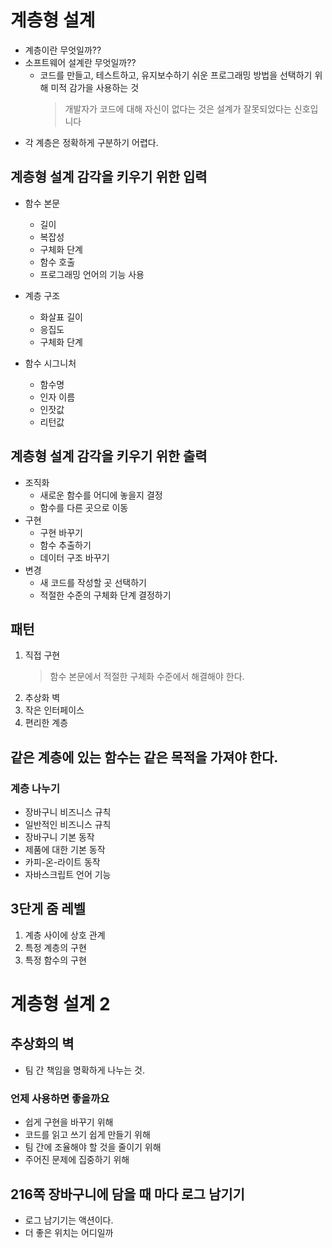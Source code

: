 # 계층형 설계

- 계층이란 무엇일까??
- 소프트웨어 설계란 무엇일까??
  - 코드를 만들고, 테스트하고, 유지보수하기 쉬운 프로그래밍 방법을 선택하기 위해 미적 감가을 사용하는 것
    > 개발자가 코드에 대해 자신이 없다는 것은 설계가 잘못되었다는 신호입니다
- 각 계층은 정확하게 구분하기 어렵다.

## 계층형 설계 감각을 키우기 위한 입력

- 함수 본문

  - 길이
  - 복잡성
  - 구체화 단계
  - 함수 호출
  - 프로그래밍 언어의 기능 사용

- 계층 구조

  - 화살표 길이
  - 응집도
  - 구체화 단계

- 함수 시그니처
  - 함수명
  - 인자 이름
  - 인잣값
  - 리턴값

## 계층형 설계 감각을 키우기 위한 출력

- 조직화
  - 새로운 함수를 어디에 놓을지 결정
  - 함수를 다른 곳으로 이동
- 구현
  - 구현 바꾸기
  - 함수 추출하기
  - 데이터 구조 바꾸기
- 변경
  - 새 코드를 작성할 곳 선택하기
  - 적절한 수준의 구체화 단계 결정하기

## 패턴

1. 직접 구현
   > 함수 본문에서 적절한 구체화 수준에서 해결해야 한다.
2. 추상화 벽
3. 작은 인터페이스
4. 편리한 계층

## 같은 계층에 있는 함수는 같은 목적을 가져야 한다.

### 계층 나누기

- 장바구니 비즈니스 규칙
- 일반적인 비즈니스 규칙
- 장바구니 기본 동작
- 제품에 대한 기본 동작
- 카피-온-라이트 동작
- 자바스크립트 언어 기능

## 3단게 줌 레벨

1. 계층 사이에 상호 관계
2. 특정 계층의 구현
3. 특정 함수의 구현

# 계층형 설계 2

## 추상화의 벽

- 팀 간 책임을 명확하게 나누는 것.

### 언제 사용하면 좋을까요

- 쉽게 구현을 바꾸기 위해
- 코드를 읽고 쓰기 쉽게 만들기 위해
- 팀 간에 조율해야 할 것을 줄이기 위해
- 주어진 문제에 집중하기 위해

## 216쪽 장바구니에 담을 때 마다 로그 남기기

- 로그 남기기는 액션이다.
- 더 좋은 위치는 어디일까
